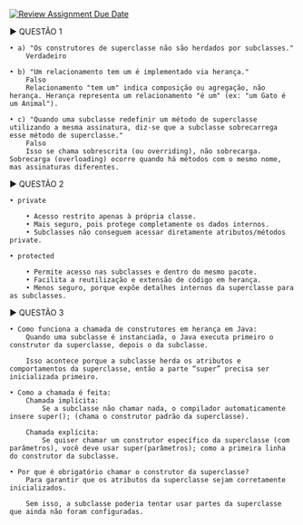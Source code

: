 [![Review Assignment Due Date](https://classroom.github.com/assets/deadline-readme-button-22041afd0340ce965d47ae6ef1cefeee28c7c493a6346c4f15d667ab976d596c.svg)](https://classroom.github.com/a/ybM3WQNb)


► QUESTÃO 1

    • a) "Os construtores de superclasse não são herdados por subclasses."
        Verdadeiro

    • b) "Um relacionamento tem um é implementado via herança."
        Falso
        Relacionamento "tem um" indica composição ou agregação, não herança. Herança representa um relacionamento "é um" (ex: "um Gato é um Animal").

    • c) "Quando uma subclasse redefinir um método de superclasse utilizando a mesma assinatura, diz-se que a subclasse sobrecarrega esse método de superclasse."
        Falso
        Isso se chama sobrescrita (ou overriding), não sobrecarga. Sobrecarga (overloading) ocorre quando há métodos com o mesmo nome, mas assinaturas diferentes.

► QUESTÃO 2

    • private

        • Acesso restrito apenas à própria classe.
        • Mais seguro, pois protege completamente os dados internos.
        • Subclasses não conseguem acessar diretamente atributos/métodos private.

    • protected

        • Permite acesso nas subclasses e dentro do mesmo pacote.
        • Facilita a reutilização e extensão de código em herança.
        • Menos seguro, porque expõe detalhes internos da superclasse para as subclasses.

► QUESTÃO 3

    • Como funciona a chamada de construtores em herança em Java:
        Quando uma subclasse é instanciada, o Java executa primeiro o construtor da superclasse, depois o da subclasse.
        
        Isso acontece porque a subclasse herda os atributos e comportamentos da superclasse, então a parte “super” precisa ser inicializada primeiro.

    • Como a chamada é feita:
        Chamada implícita:
            Se a subclasse não chamar nada, o compilador automaticamente insere super(); (chama o construtor padrão da superclasse).

        Chamada explícita:
            Se quiser chamar um construtor específico da superclasse (com parâmetros), você deve usar super(parâmetros); como a primeira linha do construtor da subclasse.

    • Por que é obrigatório chamar o construtor da superclasse?
        Para garantir que os atributos da superclasse sejam corretamente inicializados.

        Sem isso, a subclasse poderia tentar usar partes da superclasse que ainda não foram configuradas.